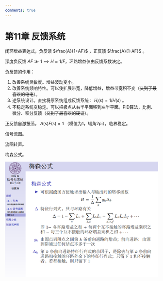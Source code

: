 ```yaml
---
comments: true
---
```


# 第11章 反馈系统

闭环增益表达式，负反馈 $\frac{A}{1+AF}$ ，正反馈 $\frac{A}{1-AF}$ 。

深度负反馈 $AF\gg1\implies H\approx 1/F$，环路增益仅由反馈系数决定。

负反馈的作用：

1. 改善系统灵敏度。增益波动变小。
2. 改善系统频响特性。可以使扩展带宽，降低增益，增益带宽积不变（~~又到了最喜欢的电电~~）。
3. 逆系统设计。直接将原系统组成反馈系统： $H_i(s)=1/H(s)$ 。
4. 不稳定系统变稳定。可以把极点从右半平面移到左半平面。PID算法，比例、微分、积分反馈（~~又到了最喜欢的硬设~~）。

正反馈自激振荡， $A(s)F(s)=1$ （模值为1，辐角2pi），临界稳定。

信号流图。

流图转置。

梅森公式。

![2024春信号与系统25第二十三讲11.1,11.6_45](../../assets/images/course_notes/signal_system/ch11_img1.png)
